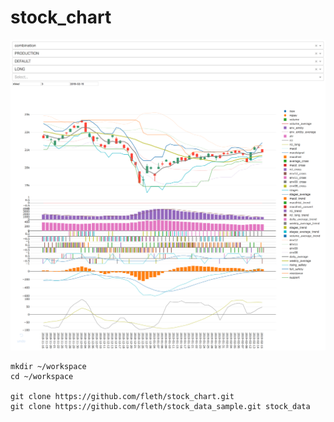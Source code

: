 # stock_chart

![alt](https://raw.githubusercontent.com/fleth/stock_chart/master/screenshot.png)

```
mkdir ~/workspace
cd ~/workspace

git clone https://github.com/fleth/stock_chart.git
git clone https://github.com/fleth/stock_data_sample.git stock_data
```
